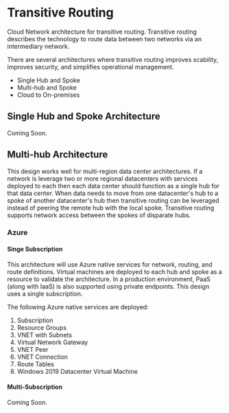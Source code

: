# Transitive Routing
Cloud Network architecture for transitive routing. Transitive routing describes the technology to route data between two networks via an intermediary network.

There are several architectures where transitive routing improves scability, improves security, and simplifies operational management.

- Single Hub and Spoke
- Multi-hub and Spoke
- Cloud to On-premises

## Single Hub and Spoke Architecture
Coming Soon.

## Multi-hub Architecture
This design works well for multi-region data center architectures. If a network is leverage two or more regional datacenters with services deployed to each then each data center should function as a single hub for that data center. When data needs to move from one datacenter's hub to a spoke of another datacenter's hub then transitive routing can be leveraged instead of peering the remote hub with the local spoke. Transitive routing supports network access between the spokes of disparate hubs.

### Azure
#### Singe Subscription
This architecture will use Azure native services for network, routing, and route definitions. Virtual machines are deployed to each hub and spoke as a resource to validate the architecture. In a production environment, PaaS (along with IaaS) is also supported using private endpoints. This design uses a single subscription.

The following Azure native services are deployed:
1. Subscription
2. Resource Groups
3. VNET with Subnets
4. Virtual Network Gateway
5. VNET Peer
6. VNET Connection
7. Route Tables
8. Windows 2019 Datacenter Virtual Machine


#### Multi-Subscription
Coming Soon.
